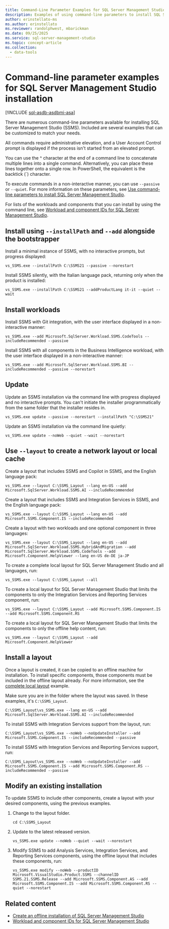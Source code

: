 ```yaml
---
title: Command-Line Parameter Examples for SQL Server Management Studio Installation
description: Examples of using command-line parameters to install SQL Server Management Studio (SSMS).
author: erinstellato-ms
ms.author: erinstellato
ms.reviewer: randolphwest, mbarickman
ms.date: 09/25/2025
ms.service: sql-server-management-studio
ms.topic: concept-article
ms.collection:
  - data-tools
---
```

# Command-line parameter examples for SQL Server Management Studio installation

[!INCLUDE [sql-asdb-asdbmi-asa](../includes/applies-to-version/sql-asdb-asdbmi-asa.md)]

There are numerous command-line parameters available for installing SQL Server Management Studio (SSMS). Included are several examples that can be customized to match your needs.

All commands require administrative elevation, and a User Account Control prompt is displayed if the process isn't started from an elevated prompt.

You can use the ^ character at the end of a command line to concatenate multiple lines into a single command. Alternatively, you can place these lines together onto a single row. In PowerShell, the equivalent is the backtick (`) character.

To execute commands in a non-interactive manner, you can use `--passive` or `--quiet`. For more information on these parameters, see [Use command-line parameters to install SQL Server Management Studio](command-line-parameters.md).

For lists of the workloads and components that you can install by using the command line, see [Workload and component IDs for SQL Server Management Studio](workload-component-ids.md).

## Install using `--installPath` and `--add` alongside the bootstrapper

Install a minimal instance of SSMS, with no interactive prompts, but progress displayed:

```console
vs_SSMS.exe --installPath C:\SSMS21 --passive --norestart
```

Install SSMS silently, with the Italian language pack, returning only when the product is installed:

```console
vs_SSMS.exe --installPath C:\SSMS21 --addProductLang it-it --quiet --wait
```

## Install workloads

Install SSMS with Git integration, with the user interface displayed in a non-interactive manner:

```console
vs_SSMS.exe --add Microsoft.SqlServer.Workload.SSMS.CodeTools --includeRecommended --passive
```

Install SSMS with all components in the Business Intelligence workload, with the user interface displayed in a non-interactive manner:

```console
vs_SSMS.exe --add Microsoft.SqlServer.Workload.SSMS.BI --includeRecommended --passive --norestart
```

## Update

Update an SSMS installation via the command line with progress displayed and no interactive prompts. You can't initiate the installer programmatically from the same folder that the installer resides in.

```console
vs_SSMS.exe update --passive --norestart --installPath "C:\SSMS21"
```

Update an SSMS installation via the command line quietly:

```console
vs_SSMS.exe update --noWeb --quiet --wait --norestart
```

## Use `--layout` to create a network layout or local cache

Create a layout that includes SSMS and Copilot in SSMS, and the English language pack:

```console
vs_SSMS.exe --layout C:\SSMS_Layout --lang en-US --add Microsoft.SqlServer.Workload.SSMS.AI --includeRecommended
```

Create a layout that includes SSMS and Integration Services in SSMS, and the English language pack:

```console
vs_SSMS.exe --layout C:\SSMS_Layout --lang en-US --add Microsoft.SSMS.Component.IS --includeRecommended
```

Create a layout with two workloads and one optional component in three languages:

```console
vs_SSMS.exe --layout C:\SSMS_Layout --lang en-US --add Microsoft.SqlServer.Workload.SSMS.HybridAndMigration --add Microsoft.SqlServer.Workload.SSMS.CodeTools --add Microsoft.Component.HelpViewer --lang en-US de-DE ja-JP
```

To create a complete local layout for SQL Server Management Studio and all languages, run:

```console
vs_SSMS.exe --layout C:\SSMS_Layout --all
```

To create a local layout for SQL Server Management Studio that limits the components to only the Integration Services and Reporting Services component, run:

```console
vs_SSMS.exe --layout C:\SSMS_Layout --add Microsoft.SSMS.Component.IS --add Microsoft.SSMS.Component.RS
```

To create a local layout for SQL Server Management Studio that limits the components to only the offline help content, run:

```console
vs_SSMS.exe --layout C:\SSMS_Layout --add Microsoft.Component.HelpViewer
```

## Install a layout

Once a layout is created, it can be copied to an offline machine for installation. To install specific components, those components must be included in the offline layout already. For more information, see the [complete local layout](#use---layout-to-create-a-network-layout-or-local-cache) example.

Make sure you are in the folder where the layout was saved. In these examples, it's `C:\SSMS_Layout`.

```console
C:\SSMS_Layout\vs_SSMS.exe --lang en-US --add Microsoft.SqlServer.Workload.SSMS.AI --includeRecommended
```

To install SSMS with Integration Services support from the layout, run:

```console
C:\SSMS_Layout\vs_SSMS.exe --noWeb --noUpdateInstaller --add Microsoft.SSMS.Component.IS --includeRecommended --passive
```

To install SSMS with Integration Services and Reporting Services support, run:

```console
C:\SSMS_Layout\vs_SSMS.exe --noWeb --noUpdateInstaller --add Microsoft.SSMS.Component.IS --add Microsoft.SSMS.Component.RS --includeRecommended --passive
```

## Modify an existing installation

To update SSMS to include other components, create a layout with your desired components, using the previous examples.

1. Change to the layout folder.

   ```console
   cd C:\SSMS_Layout
   ```

1. Update to the latest released version.

   ```console
   vs_SSMS.exe update --noWeb --quiet --wait --norestart
   ```

1. Modify SSMS to add Analysis Services, Integration Services, and Reporting Services components, using the offline layout that includes these components, run:

   ```console
   vs_SSMS.exe modify --noWeb --productID Microsoft.VisualStudio.Product.SSMS --channelID SSMS.21.SSMS.Release --add Microsoft.SSMS.Component.AS --add Microsoft.SSMS.Component.IS --add Microsoft.SSMS.Component.RS --quiet --norestart
   ```

## Related content

- [Create an offline installation of SQL Server Management Studio](create-offline.md)
- [Workload and component IDs for SQL Server Management Studio](workload-component-ids.md)
